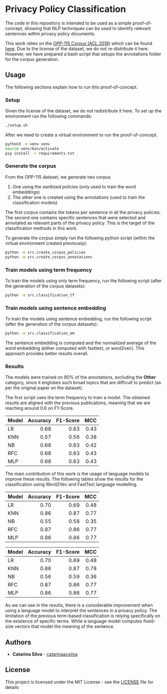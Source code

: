 # Privacy Policy Classification

The code in this repository is intended to be used as a simple 
proof-of-concept, showing that NLP techniques can be used to
identify relevant sentences within privacy policy documents.

This work relies on the [OPP-115 Corpus (ACL 2016)](https://cmu.flintbox.com/technologies/9900a353-1bac-4d65-b197-d785cdda85bc)
which can be found [here](https://usableprivacy.org/data).
Due to the license of the dataset, we do not re-distribute it here.
However, we have prepared a bash script that setups the annotations folder
for the corpus generation.

## Usage

The following sections explain how to run this proof-of-concept.

### Setup

Given the license of the dataset, we do not redistribute it here.
To set up the environment run the following commands:

```bash
./setup.sh
```

After we need to create a virtual environment to run the proof-of-concept.

```bash
python3 -m venv venv
source venv/bin/activate
pip install -r requirements.txt
```

### Generate the corpus

From the OPP-115 dataset, we generate two corpus 
1. One using the sanitized policies (only used to train the word embeddings)
2. The other one is created using the annotations (used to train the classification models)

The first corpus contains the tokens per sentence in all the privacy policies.
The second one contains specific sentences that were selected and annotated as relevant parts of the privacy policy.
This is the target of the classification methods in this work.

To generate the corpus simply run the following python script (within the virtual environment created previously):

```bash
python -m src.create_corpus_policies
python -m src.create_corpus_annotations
```

### Train models using term frequency

To train the models using only term frequency, run the following script (after the generation of the corpus datasets):

```bash
python -m src.classification_tf
```

### Train models using sentence embedding

To train the models using sentence embedding, run the following script (after the generation of the corpus datasets):

```bash
python -m src.classification_em
```

The sentence embedding is computed and the normalized average of the word embedding (either computed with fasttext, or word2vec).
This approach provides better results overall.

### Results

The models were trained on 80% of the annotations, excluding the **Other** category, since it englobes such broad topics that are difficult to predict (as per the original paper on the dataset).

The first script uses the term frequency to train a model.
The obtained results are aligned with the previous publications, meaning that we are reaching around 0.6 on F1-Score.

|Model| Accuracy | F1-Score| MCC |
|-----|      ---:|     ---:| ---:|
|LR   |0.68      | 0.63    | 0.43|
|KNN  |0.57      | 0.56    | 0.38|
|NB   |0.68      | 0.63    | 0.42|
|RFC  |0.68      | 0.63    | 0.43|
|MLP  |0.68      | 0.63    | 0.43|

The main contribution of this work is the usage of language models to improve these results.
The following tables show the results for the classification using Word2Vec and FastText language modelling.

|Model| Accuracy | F1-Score| MCC |
|-----|      ---:|     ---:| ---:|
|LR   |0.70      | 0.69    | 0.48|
|KNN  |0.86      | 0.87    | 0.77|
|NB   |0.55      | 0.58    | 0.35|
|RFC  |0.87      | 0.86    | 0.77|
|MLP  |0.86      | 0.86    | 0.77|

|Model| Accuracy | F1-Score| MCC |
|-----|      ---:|     ---:| ---:|
|LR   |0.70      | 0.69    | 0.48|
|KNN  |0.86      | 0.87    | 0.78|
|NB   |0.56      | 0.59    | 0.36|
|RFC  |0.87      | 0.86    | 0.77|
|MLP  |0.86      | 0.86    | 0.77|

As we can see in the results, there is a considerable improvement when using a language model to interpret the sentences in a privacy policy.
The limitation of the previous term-based classification is relying specifically on the existence of specific terms. While a language model computes fixed-size vectors that model the meaning of the sentence.

## Authors

* **Catarina Silva** - [catarinaacsilva](https://github.com/catarinaacsilva)

## License

This project is licensed under the MIT License - see the [LICENSE](LICENSE) file for details